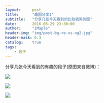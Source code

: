 ```yaml
---
layout:     post
title:      "趣图分享1"
subtitle:   "分享几张今天看到的比较搞笑的图"
date:       2016-05-29 23:30:00
author:     "iMaple"
header-img: "img/post-bg-re-vs-ng2.jpg"
header-mask: 0.3
catalog:    true
tags:
    - 段子
---
```


分享几张今天看到的有趣的段子(原图来自微博)：

![](http://o83pigran.bkt.clouddn.com/306846908767737092.jpg)

![](http://o83pigran.bkt.clouddn.com/437210653211414828.jpg)

![](http://o83pigran.bkt.clouddn.com/750614317565133873.jpg)
